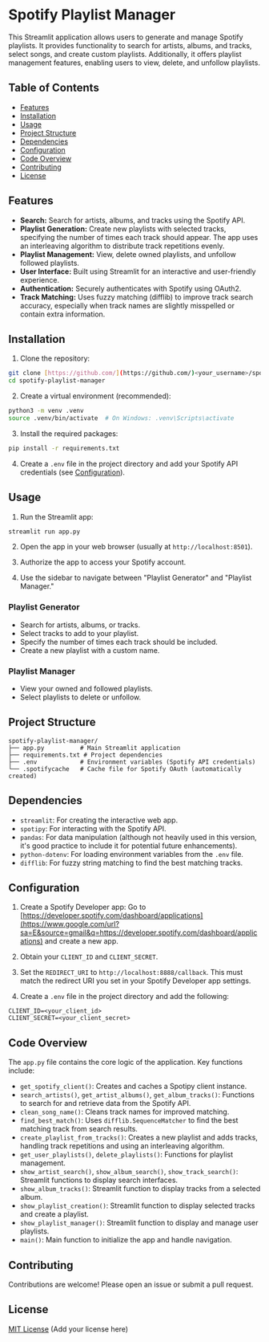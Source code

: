 
# Spotify Playlist Manager

This Streamlit application allows users to generate and manage Spotify playlists.  It provides functionality to search for artists, albums, and tracks, select songs, and create custom playlists.  Additionally, it offers playlist management features, enabling users to view, delete, and unfollow playlists.

## Table of Contents

- [Features](#features)
- [Installation](#installation)
- [Usage](#usage)
- [Project Structure](#project-structure)
- [Dependencies](#dependencies)
- [Configuration](#configuration)
- [Code Overview](#code-overview)
- [Contributing](#contributing)
- [License](#license)

## Features

- **Search:** Search for artists, albums, and tracks using the Spotify API.
- **Playlist Generation:** Create new playlists with selected tracks, specifying the number of times each track should appear.  The app uses an interleaving algorithm to distribute track repetitions evenly.
- **Playlist Management:** View, delete owned playlists, and unfollow followed playlists.
- **User Interface:**  Built using Streamlit for an interactive and user-friendly experience.
- **Authentication:** Securely authenticates with Spotify using OAuth2.
- **Track Matching:** Uses fuzzy matching (difflib) to improve track search accuracy, especially when track names are slightly misspelled or contain extra information.

## Installation

1. Clone the repository:

```bash
git clone [https://github.com/](https://github.com/)<your_username>/spotify-playlist-manager.git  # Replace with your repo URL
cd spotify-playlist-manager
````

2.  Create a virtual environment (recommended):

<!-- end list -->

```bash
python3 -m venv .venv
source .venv/bin/activate  # On Windows: .venv\Scripts\activate
```

3.  Install the required packages:

<!-- end list -->

```bash
pip install -r requirements.txt
```

4.  Create a `.env` file in the project directory and add your Spotify API credentials (see [Configuration](https://www.google.com/url?sa=E&source=gmail&q=#configuration)).

## Usage

1.  Run the Streamlit app:

<!-- end list -->

```bash
streamlit run app.py
```

2.  Open the app in your web browser (usually at `http://localhost:8501`).

3.  Authorize the app to access your Spotify account.

4.  Use the sidebar to navigate between "Playlist Generator" and "Playlist Manager."

### Playlist Generator

  - Search for artists, albums, or tracks.
  - Select tracks to add to your playlist.
  - Specify the number of times each track should be included.
  - Create a new playlist with a custom name.

### Playlist Manager

  - View your owned and followed playlists.
  - Select playlists to delete or unfollow.

## Project Structure

```
spotify-playlist-manager/
├── app.py          # Main Streamlit application
├── requirements.txt # Project dependencies
├── .env            # Environment variables (Spotify API credentials)
└── .spotifycache   # Cache file for Spotify OAuth (automatically created)
```

## Dependencies

  - `streamlit`: For creating the interactive web app.
  - `spotipy`: For interacting with the Spotify API.
  - `pandas`: For data manipulation (although not heavily used in this version, it's good practice to include it for potential future enhancements).
  - `python-dotenv`: For loading environment variables from the `.env` file.
  - `difflib`: For fuzzy string matching to find the best matching tracks.

## Configuration

1.  Create a Spotify Developer app:  Go to [https://developer.spotify.com/dashboard/applications](https://www.google.com/url?sa=E&source=gmail&q=https://developer.spotify.com/dashboard/applications) and create a new app.

2.  Obtain your `CLIENT_ID` and `CLIENT_SECRET`.

3.  Set the `REDIRECT_URI` to `http://localhost:8888/callback`.  This must match the redirect URI you set in your Spotify Developer app settings.

4.  Create a `.env` file in the project directory and add the following:

<!-- end list -->

```
CLIENT_ID=<your_client_id>
CLIENT_SECRET=<your_client_secret>
```

## Code Overview

The `app.py` file contains the core logic of the application.  Key functions include:

  - `get_spotify_client()`: Creates and caches a Spotipy client instance.
  - `search_artists()`, `get_artist_albums()`, `get_album_tracks()`: Functions to search for and retrieve data from the Spotify API.
  - `clean_song_name()`: Cleans track names for improved matching.
  - `find_best_match()`: Uses `difflib.SequenceMatcher` to find the best matching track from search results.
  - `create_playlist_from_tracks()`: Creates a new playlist and adds tracks, handling track repetitions and using an interleaving algorithm.
  - `get_user_playlists()`, `delete_playlists()`: Functions for playlist management.
  - `show_artist_search()`, `show_album_search()`, `show_track_search()`: Streamlit functions to display search interfaces.
  - `show_album_tracks()`: Streamlit function to display tracks from a selected album.
  - `show_playlist_creation()`: Streamlit function to display selected tracks and create a playlist.
  - `show_playlist_manager()`: Streamlit function to display and manage user playlists.
  - `main()`: Main function to initialize the app and handle navigation.

## Contributing

Contributions are welcome\! Please open an issue or submit a pull request.

## License

[MIT License](https://www.google.com/url?sa=E&source=gmail&q=LICENSE)  (Add your license here)

